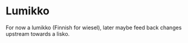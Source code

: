 # Lumikko

For now a lumikko (Finnish for wiesel), later maybe feed back changes upstream towards a lisko.
